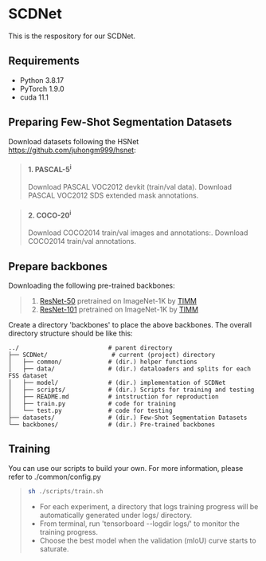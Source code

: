 # SCDNet
This is the respository for our SCDNet.

## Requirements

- Python 3.8.17
- PyTorch 1.9.0
- cuda 11.1

## Preparing Few-Shot Segmentation Datasets
Download datasets following the HSNet https://github.com/juhongm999/hsnet:

> #### 1. PASCAL-5<sup>i</sup>
> Download PASCAL VOC2012 devkit (train/val data).
> Download PASCAL VOC2012 SDS extended mask annotations.

> #### 2. COCO-20<sup>i</sup>
> Download COCO2014 train/val images and annotations:.
> Download COCO2014 train/val annotations.

## Prepare backbones

Downloading the following pre-trained backbones:

> 1. [ResNet-50](https://github.com/rwightman/pytorch-image-models/releases/download/v0.1-rsb-weights/resnet50_a1h-35c100f8.pth) pretrained on ImageNet-1K by [TIMM](https://github.com/rwightman/pytorch-image-models)
> 2. [ResNet-101](https://github.com/rwightman/pytorch-image-models/releases/download/v0.1-rsb-weights/resnet101_a1h-36d3f2aa.pth) pretrained on ImageNet-1K by [TIMM](https://github.com/rwightman/pytorch-image-models)

Create a directory 'backbones' to place the above backbones. The overall directory structure should be like this:

    ../                         # parent directory
    ├── SCDNet/                  # current (project) directory
    │   ├── common/             # (dir.) helper functions
    │   ├── data/               # (dir.) dataloaders and splits for each FSS dataset
    │   ├── model/              # (dir.) implementation of SCDNet
    │   ├── scripts/            # (dir.) Scripts for training and testing
    │   ├── README.md           # intstruction for reproduction
    │   ├── train.py            # code for training
    │   └── test.py             # code for testing
    ├── datasets/               # (dir.) Few-Shot Segmentation Datasets
    └── backbones/              # (dir.) Pre-trained backbones

## Training
You can use our scripts to build your own. For more information, please refer to ./common/config.py

> ```bash
> sh ./scripts/train.sh
> ```
> 
> - For each experiment, a directory that logs training progress will be automatically generated under logs/ directory. 
> - From terminal, run 'tensorboard --logdir logs/' to monitor the training progress.
> - Choose the best model when the validation (mIoU) curve starts to saturate. 


